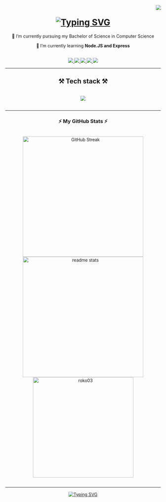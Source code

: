 <img align="right" src="https://api.visitorbadge.io/api/visitors?path=Roko03&countColor=%232ccce4&labelStyle=upper" />


<h1 align="center">
  <a href="https://git.io/typing-svg">
    <img src="https://readme-typing-svg.herokuapp.com?font=Poppins&size=35&duration=4000&pause=1000&color=4C9EF7&center=true&vCenter=true&random=false&width=500&height=70&lines=Hi+%F0%9F%91%8B%2C+I'm+Roko" alt="Typing SVG" />
  </a>
</h1>

<div align="center">
  
  🔭 I’m currently pursuing my Bachelor of Science in Computer Science
  
  🌱 I’m currently learning **Node.JS and Express**
   
</div>

<br/>

<div align="center">
  <a href="mailto:rokoponjarac2@gmail.com">
    <img src="https://img.shields.io/badge/Gmail-D14836?style=for-the-badge&logo=gmail&logoColor=white" target="_blank" />
  </a>
  
  <a href="https://www.linkedin.com/in/roko-ponjarac-13712b211/" target="_blank">
    <img src="https://img.shields.io/badge/LinkedIn-0077B5?style=for-the-badge&logo=linkedin&logoColor=white" target="_blank" />
  </a>
  
   <a href="https://www.behance.net/rokoponjarac" target="_blank">
    <img src="https://img.shields.io/badge/Behance-0054F7?style=for-the-badge&logo=behance&logoColor=white" target="_blank" />
  </a>

   <a href="https://dribbble.com/Ponjarac" target="_blank">
    <img src="https://img.shields.io/badge/Dribbble-EA4C89?style=for-the-badge&logo=dribbble&logoColor=white" target="_blank" />
  </a>
  
  <a href="https://portfolio-phi-six-33.vercel.app/" target="_blank">
    <img src="https://img.shields.io/badge/Portfolio-255E63?style=for-the-badge&logo=About.me&logoColor=white" target="_blank" />
  </a>
</div>

<hr/>

<h2 align="center">⚒️ Tech stack ⚒️</h3>
<br/>
<div align="center">
  <a href="https://skillicons.dev">
    <img src="https://skillicons.dev/icons?i=ts,nodejs,express,react,sass" /><br/>
  </a>
</div>

<br/>
<hr/>

<h3 align="center">⚡ My GitHub Stats ⚡</h3>
<br/>
<div align="center">
  <img width=390 src="https://streak-stats.demolab.com?user=Roko03&theme=react&border_radius=10&card_width=390" alt="GitHub Streak" />
  <br/>
  <img width=390 src="https://github-readme-stats.vercel.app/api?username=roko03&show_icons=true&locale=en&theme=react&border_radius=10&rank_icon=github" alt="readme stats" />
  <img width=325 src="https://github-readme-stats.vercel.app/api/top-langs?username=roko03&hide=HTML,CSS&langs_count=8&show_icons=true&locale=en&layout=compact&theme=react&border_radius=10&exclude_repo=github-readme-stats" alt="roko03" />
</div>

<br/>
<hr/>

<div align="center">
  <a href="https://git.io/typing-svg"><img src="https://readme-typing-svg.demolab.com?font=Poppins&size=36&pause=1000&color=229EF7&center=true&vCenter=true&random=false&width=500&height=70&lines=%F0%9F%91%8B+Thanks+for+visiting+%F0%9F%91%8B" alt="Typing SVG" /></a>
</div>

